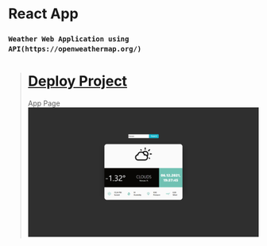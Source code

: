 # React App

### ```Weather Web Application using API(https://openweathermap.org/)```

># [Deploy Project](https://wizardly-brown-094d1b.netlify.app/) 
>App Page
>![screen_weather_example](screen_weather_example.png)
